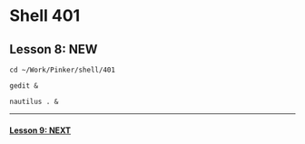 # Shell 401
## Lesson 8: NEW

`cd ~/Work/Pinker/shell/401`

`gedit &`

`nautilus . &`
___



#### [Lesson 9: NEXT](https://github.com/inkVerb/pinker/blob/master/401-shell/Lesson-09.md)

